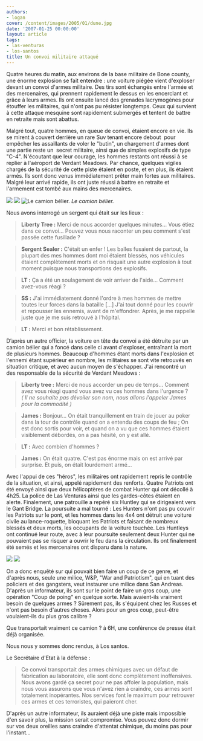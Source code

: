 ```yaml
---
authors:
- logan
cover: /content/images/2005/01/dune.jpg
date: '2007-01-25 00:00:00'
layout: article
tags:
- las-venturas
- los-santos
title: Un convoi militaire attaqué
---
```



Quatre heures du matin, aux environs de la base militaire de Bone county, une énorme explosion se fait entendre : une voiture piégée vient d'exploser devant un convoi d'armes militaire. Des tirs sont échangés entre l'armée et des mercenaires, qui prennent rapidement le dessus en les encerclant et grâce à leurs armes. Ils ont ensuite lancé des grenades lacrymogènes pour étouffer les militaires, qui n'ont pas pu résister longtemps. Ceux qui survient à cette attaque mesquine sont rapidement submergés et tentent de battre en retraite mais sont abattus.

Malgré tout, quatre hommes, en queue de convoi, étaient encore en vie. Ils se mirent à couvert derrière un rare Suv tenant encore debout&nbsp; pour empêcher les assaillants de voler le "butin", un chargement d'armes dont une partie reste un &nbsp;secret militaire, ainsi que de simples explosifs de type "C-4". N'écoutant que leur courage, les hommes restants ont réussi à se replier à l'aéroport de Verdant Meadows. Par chance, quelques&nbsp;vigiles chargés de la sécurité de cette&nbsp;piste étaient en poste, et en plus, ils étaient armés. Ils sont donc venus immédiatement prêter main fortes aux militaires. Malgré leur arrivé rapide, ils ont juste réussi à battre en retraite et l'armement est tombé aux mains des mercenaires.

![](/content/images/2005/01/patriot1.jpg)
![](/content/images/2005/01/patriot2.jpg)
![Le camion bélier.](/content/images/2005/01/dune.jpg)
_Le camion bélier._

Nous avons interrogé un sergent qui était sur les lieux :

> **Liberty Tree :** Merci de nous accorder quelques minutes... Vous étiez dans ce convoi... Pouvez vous nous raconter un peu comment s'est passée cette fusillade ?

> **Sergent Sealer :** C'était un enfer ! Les balles fusaient de partout, la plupart des mes hommes dont moi étaient blessés, nos véhicules étaient complètement morts et on risquait une autre explosion à tout moment puisque nous transportions des explosifs.

> **LT :** Ça a été un soulagement de voir arriver de l'aide... Comment avez-vous réagi ?

> **SS :** J'ai immédiatement donné l'ordre à mes hommes de mettre toutes leur forces dans la bataille [...] J'ai tout donné pour les couvrir et repousser les ennemis, avant de m'effondrer. Après, je me rappelle juste que je me suis retrouvé à l'hôpital.

> **LT :** Merci et bon rétablissement.

D’après un autre officier, la voiture en tête du convoi a été détruite par&nbsp;un camion&nbsp;bélier qui a foncé dans celle ci avant d'exploser, entraînant la mort de plusieurs hommes. Beaucoup d'hommes étant morts dans l'explosion et l'ennemi étant supérieur en nombre, les militaires se sont vite retrouvés en situation critique, et avec aucun moyen de s'échapper. J'ai rencontré un des responsable de la sécurité de Verdant Meadows :

> **Liberty tree :** Merci de nous accorder un peu de temps... Comment avez vous réagi quand vous avez vu ces hommes dans l'urgence ?  
> _( Il ne souhaite pas dévoiler son nom, nous allons l'appeler James pour la commodité )_

> **James :** Bonjour... On était tranquillement en train de jouer au poker dans la tour de contrôle quand on a entendu des coups de feu ; On est donc sortis pour voir, et quand on a vu que ces hommes étaient visiblement débordés, on a pas hésité, on y est allé.

> **LT :** Avec combien d'hommes ?

> **James :** On était quatre. C'est pas énorme mais on est arrivé par surprise. Et puis, on était lourdement armé...

Avec l'appui de ces "héros", les militaires ont rapidement repris le contrôle de la situation, et ainsi, appelé rapidement des renforts. Quatre Patriots ont été envoyé ainsi que deux hélicoptères de combat Hunter qui ont décollé à 4h25. La police de Las Venturas ainsi que les gardes-côtes étaient en alerte. Finalement, une patrouille a repéré&nbsp;six Huntley qui se dirigeaient vers le Gant Bridge. La poursuite a mal tourné : Les Hunters n'ont pas pu couvrir les Patriots sur le pont, et les hommes dans les 4x4 ont détruit une voiture civile au lance-roquette, bloquant les Patriots et faisant de nombreux blessés et&nbsp;deux morts, les occupants de la voiture touchée. Les Huntleys ont continué leur route, avec à leur poursuite seulement&nbsp;deux Hunter qui ne pouvaient pas se risquer a ouvrir le feu dans la circulation. Ils ont finalement été semés et les mercenaires ont disparu dans la nature.

![](/content/images/2005/01/caisseburn.jpg)
![](/content/images/2005/01/cadavreterroriste.jpg)

On a donc enquêté sur&nbsp;qui pouvait bien&nbsp;faire un coup de ce genre, et d'après nous, seule une milice, W&P, "War and Patriotism", qui en tuant des policiers et des gangsters, veut instaurer une milice dans San Andreas. D'après un informateur, ils sont sur le point de faire un gros coup, une opération "Coup de poing" en quelque sorte. Mais avaient-ils vraiment besoin de quelques armes ? Sûrement pas, ils s'équipent chez les Russes et n'ont pas besoin d'autres choses. Alors pour un gros coup, peut-être voulaient-ils&nbsp;du plus gros calibre ?

Que transportait vraiment ce camion ? à 6H, une conférence de presse était déjà organisée.

Nous nous y sommes donc rendus, à Los santos.

Le Secrétaire d'Etat&nbsp;à la défense :

> Ce convoi transportait des armes chimiques avec un défaut de fabrication au laboratoire, elle sont donc complètement inoffensives. Nous avons gardé ça secret pour ne pas affoler la population, mais nous vous&nbsp;assurons que vous n'avez rien&nbsp;à craindre, ces armes sont totalement inopérantes. Nos services font le maximum pour retrouver ces armes et ces terroristes, qui paieront cher.

D'après un autre informateur, ils auraient déjà une piste mais impossible d'en savoir plus, la mission serait compromise. Vous pouvez donc dormir sur vos deux oreilles sans craindre d'attentat chimique, du moins pas pour l'instant...